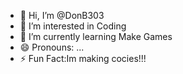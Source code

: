 - 👋 Hi, I’m @DonB303
- 👀 I’m interested in  Coding
- 🌱 I’m currently learning Make Games
- 😄 Pronouns: ...
- ⚡ Fun Fact:Im making cocies!!!

<!---
DonB303/DonB303 is a ✨ special ✨ repository because its `README.md` (this file) appears on your GitHub profile.
You can click the Preview link to take a look at your changes.
--->
